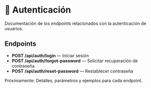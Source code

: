 # 🔐 Autenticación

Documentación de los endpoints relacionados con la autenticación de usuarios.

## Endpoints

- **POST /api/auth/login** — Iniciar sesión
- **POST /api/auth/forgot-password** — Solicitar recuperación de contraseña
- **POST /api/auth/reset-password** — Restablecer contraseña

Próximamente: Detalles, parámetros y ejemplos para cada endpoint. 